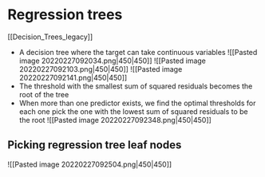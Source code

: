 # Regression trees
[[Decision_Trees_legacy]]
- A decision tree where the target can take continuous variables 
![[Pasted image 20220227092034.png|450|450]]
![[Pasted image 20220227092103.png|450|450]]
![[Pasted image 20220227092141.png|450|450]]
- The threshold with the smallest sum of squared residuals becomes the root of the tree
- When more than one predictor exists, we find the optimal thresholds for each one pick the one with the lowest sum of squared residuals to be the root
![[Pasted image 20220227092348.png|450|450]]  
## Picking regression tree leaf nodes
![[Pasted image 20220227092504.png|450|450]]